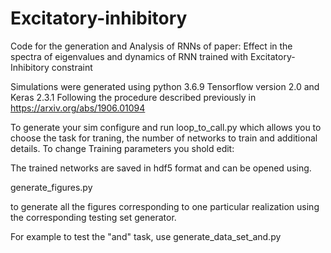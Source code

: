 # Excitatory-inhibitory
Code for the generation and Analysis of RNNs of paper: Effect in the spectra of eigenvalues and dynamics of RNN trained with Excitatory-Inhibitory constraint

Simulations were generated using python 3.6.9 Tensorflow version 2.0 and Keras 2.3.1 Following the procedure described previously in https://arxiv.org/abs/1906.01094

To generate your sim configure and run loop_to_call.py which allows you to choose the task for traning, the number of networks to train and additional details.
To change Training parameters you shold edit: 

The trained networks are saved in hdf5 format and can be opened using.

generate_figures.py

to generate all the figures corresponding to one particular realization using the corresponding testing set generator.

For example to test the "and" task, use generate_data_set_and.py
